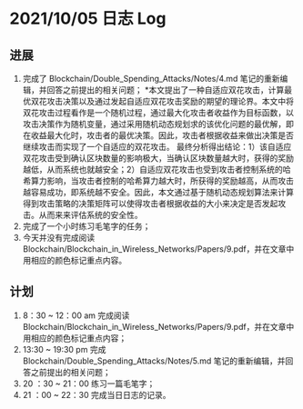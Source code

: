 # 2021/10/05 日志 Log

## 进展

1. 完成了 Blockchain/Double_Spending_Attacks/Notes/4.md 笔记的重新编辑，并回答之前提出的相关问题；
   *本文提出了一种自适应双花攻击，计算最优双花攻击决策以及通过发起自适应双花攻击奖励的期望的理论界。本文中将双花攻击过程看作是一个随机过程，通过最大化攻击者收益作为目标函数，以攻击决策作为随机变量，通过采用随机动态规划求的该优化问题的最优解，即在收益最大化时，攻击者的最优决策。因此，攻击者根据收益来做出决策是否继续攻击而实现了一个自适应的双花攻击。
   最终分析得出结论：1）该自适应双花攻击受到确认区块数量的影响极大，当确认区块数量越大时，获得的奖励越低，从而系统也就越安全；2）自适应双花攻击也受到攻击者控制系统的哈希算力影响，当攻击者控制的哈希算力越大时，所获得的奖励越高，从而攻击越容易成功，即系统越不安全。因此，本文通过基于随机动态规划算法来计算得到攻击策略的决策矩阵可以使得攻击者根据收益的大小来决定是否发起攻击。从而来来评估系统的安全性。
2. 完成了一个小时练习毛笔字的任务；
3. 今天并没有完成阅读 Blockchain/Blockchain_in_Wireless_Networks/Papers/9.pdf，并在文章中用相应的颜色标记重点内容。


## 计划

1. 8：30 ~ 12：00 am 完成阅读 Blockchain/Blockchain_in_Wireless_Networks/Papers/9.pdf，并在文章中用相应的颜色标记重点内容；
2. 13:30 ~ 19:30 pm 完成 Blockchain/Double_Spending_Attacks/Notes/5.md 笔记的重新编辑，并回答之前提出的相关问题；
3. 20 ：30 ~ 21：00 练习一篇毛笔字；
4. 21 ：00 ~ 22：30 完成当日日志的记录。